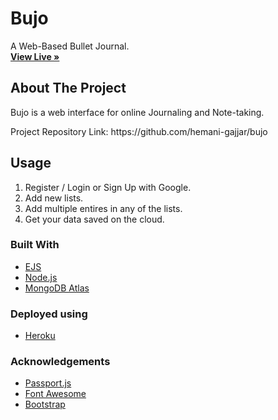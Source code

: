 <p align="center">
  <h1>Bujo</h1>
  <p>
   A Web-Based Bullet Journal.
    <br />
    <a href="https://bujo0208.herokuapp.com/"><strong>View Live »</strong></a>
  </p>
</p>

<!-- ABOUT THE PROJECT -->

## About The Project

<p>Bujo is a web interface for online Journaling and Note-taking. </p>
Project Repository Link: https://github.com/hemani-gajjar/bujo

<!-- USAGE EXAMPLES -->

## Usage

1. Register / Login or Sign Up with Google.<br/>
2. Add new lists.<br/>
3. Add multiple entires in any of the lists.<br/>
4. Get your data saved on the cloud.<br/>

### Built With

- [EJS](https://ejs.co/)
- [Node.js](https://nodejs.dev/)
- [MongoDB Atlas](https://www.mongodb.com/cloud/atlas)

### Deployed using

- [Heroku](https://www.heroku.com/home)

### Acknowledgements

- [Passport.js](http://www.passportjs.org/)
- [Font Awesome](https://fontawesome.com/)
- [Bootstrap](https://getbootstrap.com/)
